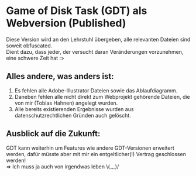 # Game of Disk Task (GDT) als Webversion (Published)
Diese Version wird an den Lehrstuhl übergeben, alle relevanten Dateien sind soweit obfuscated. \
Dient dazu, dass jeder, der versucht daran Veränderungen vorzunehmen, eine schwere Zeit hat :>

## Alles andere, was anders ist:
1. Es fehlen alle Adobe-Illustrator Dateien sowie das Ablaufdiagramm.
2. Daneben fehlen alle nicht direkt zum Webprojekt gehörende Dateien, die von mir (Tobias Hahnen) angelegt wurden.
3. Alle bereits existierenden Ergebnisse wurden aus datenschutzrechtlichen Gründen auch gelöscht.

## Ausblick auf die Zukunft:
GDT kann weiterhin um Features wie andere GDT-Versionen erweitert werden, dafür müsste aber mit mir ein entgeltlicher(!) Vertrag geschlossen werden! \
=> Ich muss ja auch von irgendwas leben \\(._.)/